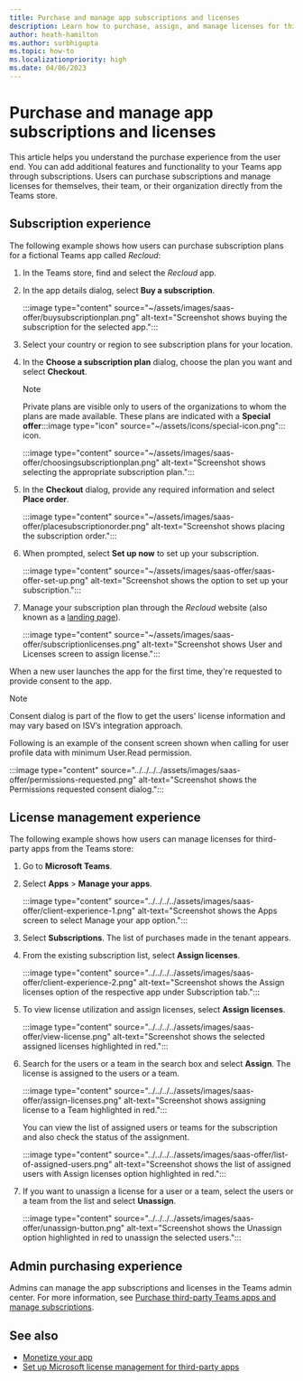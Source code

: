 ```yaml
---
title: Purchase and manage app subscriptions and licenses
description: Learn how to purchase, assign, and manage licenses for third-party apps in Teams.
author: heath-hamilton
ms.author: surbhigupta
ms.topic: how-to
ms.localizationpriority: high
ms.date: 04/06/2023
---
```


# Purchase and manage app subscriptions and licenses

This article helps you understand the purchase experience from the user end. You can add additional features and functionality to your Teams app through subscriptions. Users can purchase subscriptions and manage licenses for themselves, their team, or their organization directly from the Teams store.

## Subscription experience

The following example shows how users can purchase subscription plans for a fictional Teams app called *Recloud*:

1. In the Teams store, find and select the *Recloud* app.

1. In the app details dialog, select **Buy a subscription**.

    :::image type="content" source="~/assets/images/saas-offer/buysubscriptionplan.png" alt-text="Screenshot shows buying the subscription for the selected app.":::

1. Select your country or region to see subscription plans for your location.

1. In the **Choose a subscription plan** dialog, choose the plan you want and select **Checkout**.

    > [!NOTE]
    > Private plans are visible only to users of the organizations to whom the plans are made available. These plans are indicated with a **Special offer**:::image type="icon" source="~/assets/icons/special-icon.png"::: icon.

    :::image type="content" source="~/assets/images/saas-offer/choosingsubscriptionplan.png" alt-text="Screenshot shows selecting the appropriate subscription plan.":::

1. In the **Checkout** dialog, provide any required information and select **Place order**.

    :::image type="content" source="~/assets/images/saas-offer/placesubscriptionorder.png" alt-text="Screenshot shows placing the subscription order.":::

1. When prompted, select **Set up now** to set up your subscription.

    :::image type="content" source="~/assets/images/saas-offer/saas-offer-set-up.png" alt-text="Screenshot shows the option to set up your subscription.":::

1. Manage your subscription plan through the *Recloud* website (also known as a [landing page](prerequisites.md#create-a-landing-page)).

    :::image type="content" source="~/assets/images/saas-offer/subscriptionlicenses.png" alt-text="Screenshot shows User and Licenses screen to assign license.":::

When a new user launches the app for the first time, they're requested to provide consent to the app.

> [!NOTE]
> Consent dialog is part of the flow to get the users' license information and may vary based on ISV’s integration approach.

Following is an example of the consent screen shown when calling for user profile data with minimum User.Read permission.

:::image type="content" source="../../../../assets/images/saas-offer/permissions-requested.png" alt-text="Screenshot shows the Permissions requested consent dialog.":::

## License management experience

The following example shows how users can manage licenses for third-party apps from the Teams store:

1. Go to **Microsoft Teams**.

1. Select **Apps** > **Manage your apps**.

    :::image type="content" source="../../../../assets/images/saas-offer/client-experience-1.png" alt-text="Screenshot shows the Apps screen to select Manage your app option.":::

1. Select **Subscriptions**. The list of purchases made in the tenant appears.
1. From the existing subscription list, select **Assign licenses**.

    :::image type="content" source="../../../../assets/images/saas-offer/client-experience-2.png" alt-text="Screenshot shows the Assign licenses option of the respective app under Subscription tab.":::

1. To view license utilization and assign licenses, select **Assign licenses**.

    :::image type="content" source="../../../../assets/images/saas-offer/view-license.png" alt-text="Screenshot shows the selected assigned licenses highlighted in red.":::

1. Search for the users or a team in the search box and select **Assign**. The license is assigned to the users or a team.

    :::image type="content" source="../../../../assets/images/saas-offer/assign-licenses.png" alt-text="Screenshot shows assigning license to a Team highlighted in red.":::

    You can view the list of assigned users or teams for the subscription and also check the status of the assignment.

    :::image type="content" source="../../../../assets/images/saas-offer/list-of-assigned-users.png" alt-text="Screenshot shows the list of assigned users with Assign licenses option highlighted in red.":::

1. If you want to unassign a license for a user or a team, select the users or a team from the list and select **Unassign**.

    :::image type="content" source="../../../../assets/images/saas-offer/unassign-button.png" alt-text="Screenshot shows the Unassign option highlighted in red to unassign the selected users.":::

## Admin purchasing experience

Admins can manage the app subscriptions and licenses in the Teams admin center. For more information, see [Purchase third-party Teams apps and manage subscriptions](/microsoftteams/purchase-third-party-apps).

## See also

* [Monetize your app](monetize-overview.md)
* [Set up Microsoft license management for third-party apps](manage-third-party-apps-license.md)
